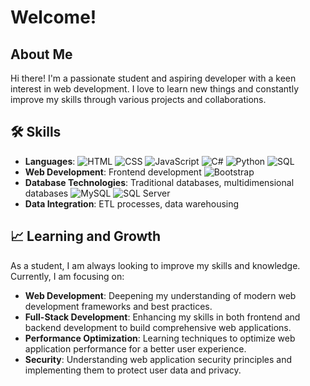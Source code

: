 # Welcome!

## About Me
Hi there! I'm a passionate student and aspiring developer with a keen interest in web development. I love to learn new things and constantly improve my skills through various projects and collaborations.

## 🛠️ Skills
- **Languages**: ![HTML](https://img.shields.io/badge/HTML-5-orange) ![CSS](https://img.shields.io/badge/CSS-3-blue) ![JavaScript](https://img.shields.io/badge/JavaScript-ES6-yellow) ![C#](https://img.shields.io/badge/C%23-8-green) ![Python](https://img.shields.io/badge/Python-3.8-blue) ![SQL](https://img.shields.io/badge/SQL-Relational-red)
- **Web Development**: Frontend development ![Bootstrap](https://img.shields.io/badge/Bootstrap-5-purple)
- **Database Technologies**: Traditional databases, multidimensional databases ![MySQL](https://img.shields.io/badge/MySQL-5.7-blue) ![SQL Server](https://img.shields.io/badge/SQL%20Server-2019-red)
- **Data Integration**: ETL processes, data warehousing

## 📈 Learning and Growth
As a student, I am always looking to improve my skills and knowledge. Currently, I am focusing on:

- **Web Development**: Deepening my understanding of modern web development frameworks and best practices.
- **Full-Stack Development**: Enhancing my skills in both frontend and backend development to build comprehensive web applications.
- **Performance Optimization**: Learning techniques to optimize web application performance for a better user experience.
- **Security**: Understanding web application security principles and implementing them to protect user data and privacy.
